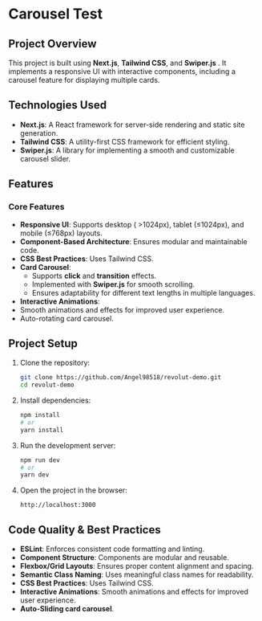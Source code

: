 # Carousel Test

## Project Overview
This project is built using **Next.js**, **Tailwind CSS**, and **Swiper.js** . It implements a responsive UI with interactive components, including a carousel feature for displaying multiple cards.

## Technologies Used
- **Next.js**: A React framework for server-side rendering and static site generation.
- **Tailwind CSS**: A utility-first CSS framework for efficient styling.
- **Swiper.js**: A library for implementing a smooth and customizable carousel slider.

## Features
### Core Features
-  **Responsive UI**: Supports desktop ( >1024px), tablet (≤1024px), and mobile (≤768px) layouts.
-  **Component-Based Architecture**: Ensures modular and maintainable code.
-  **CSS Best Practices**: Uses Tailwind CSS.
-  **Card Carousel**:
   - Supports **click** and **transition** effects.
   - Implemented with **Swiper.js** for smooth scrolling.
   - Ensures adaptability for different text lengths in multiple languages.
-  **Interactive Animations**:
  - Smooth animations and effects for improved user experience.
  - Auto-rotating card carousel.

## Project Setup
1. Clone the repository:
   ```sh
   git clone https://github.com/Angel98518/revolut-demo.git
   cd revolut-demo
   ```
2. Install dependencies:
   ```sh
   npm install
   # or
   yarn install
   ```
3. Run the development server:
   ```sh
   npm run dev
   # or
   yarn dev
   ```
4. Open the project in the browser:
   ```
   http://localhost:3000
   ```

## Code Quality & Best Practices
- **ESLint**: Enforces consistent code formatting and linting.
- **Component Structure**: Components are modular and reusable.
- **Flexbox/Grid Layouts**: Ensures proper content alignment and spacing.
- **Semantic Class Naming**: Uses meaningful class names for readability.
- **CSS Best Practices**: Uses Tailwind CSS.
- **Interactive Animations**: Smooth animations and effects for improved user experience.
- **Auto-Sliding card carousel**.
